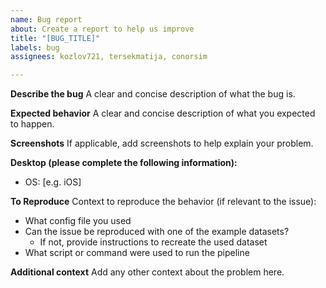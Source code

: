 ```yaml
---
name: Bug report
about: Create a report to help us improve
title: "[BUG_TITLE]"
labels: bug
assignees: kozlov721, tersekmatija, conorsim

---
```


**Describe the bug**
A clear and concise description of what the bug is.

**Expected behavior**
A clear and concise description of what you expected to happen.

**Screenshots**
If applicable, add screenshots to help explain your problem.

**Desktop (please complete the following information):**
 - OS: [e.g. iOS]

**To Reproduce**
Context to reproduce the behavior (if relevant to the issue):
- What config file you used
- Can the issue be reproduced with one of the example datasets?
  - If not, provide instructions to recreate the used dataset
- What script or command were used to run the pipeline

**Additional context**
Add any other context about the problem here.
